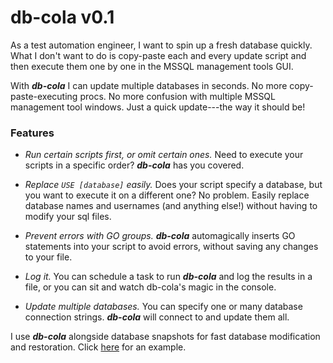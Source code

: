 # db-cola v0.1

As a test automation engineer, I want to spin up a fresh database quickly. What I don't want to do is copy-paste each and every update script and then execute them one by one in the MSSQL management tools GUI.

With **_db-cola_** I can update multiple databases in seconds. No more copy-paste-executing procs. No more confusion with multiple MSSQL management tool windows. Just a quick update---the way it should be!

### Features

- *Run certain scripts first, or omit certain ones.* Need to execute your scripts in a specific order? **_db-cola_** has you covered.

- *Replace `USE [database]` easily.* Does your script specify a database, but you want to execute it on a different one? No problem. Easily replace database names and usernames (and anything else!) without having to modify your sql files.

- *Prevent errors with GO groups.* **_db-cola_** automagically inserts GO statements into your script to avoid errors, without saving any changes to your file.

- *Log it.* You can schedule a task to run **_db-cola_** and log the results in a file, or you can sit and watch db-cola's magic in the console.

- *Update multiple databases.* You can specify one or many database connection strings. **_db-cola_** will connect to and update them all.



I use **_db-cola_** alongside database snapshots for fast database modification and restoration. Click [here](http://stackoverflow.com/questions/29435773/proper-way-to-maintain-database-known-state-by-rolling-back-transactions-in-nuni/29549716#29549716) for an example.

